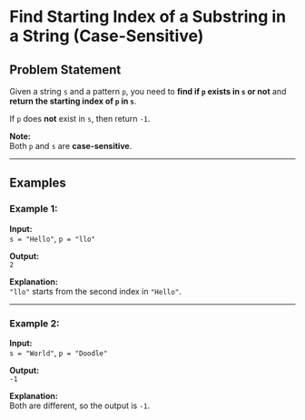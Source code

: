 # Find Starting Index of a Substring in a String (Case-Sensitive)

## Problem Statement

Given a string `s` and a pattern `p`, you need to **find if `p` exists in `s` or not** and **return the starting index of `p` in `s`**.  

If `p` does **not** exist in `s`, then return `-1`.

**Note:**  
Both `p` and `s` are **case-sensitive**.

---

## Examples

### Example 1:

**Input:**  
`s = "Hello"`, `p = "llo"`  

**Output:**  
`2`  

**Explanation:**  
`"llo"` starts from the second index in `"Hello"`.

---

### Example 2:

**Input:**  
`s = "World"`, `p = "Doodle"`  

**Output:**  
`-1`  

**Explanation:**  
Both are different, so the output is `-1`.
